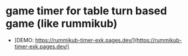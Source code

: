 # game timer for table turn based game (like rummikub)

- [DEMO: https://rummikub-timer-exk.pages.dev/](https://rummikub-timer-exk.pages.dev/)
